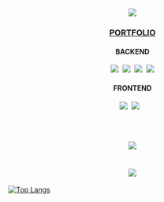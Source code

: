 <!-- ### Hi there 👋 -->

<!-- ![Java](https://img.shields.io/badge/Java-red?style=plat&logo=java) -->

<h1 align="center">
<img src="https://capsule-render.vercel.app/api?type=waving&color=BDBDC8&height=150&section=header" />
</h1>


<h3 align="center"> 
<a target="_blank" href="https://jangyujung.notion.site/f459d87575284652987418dca2ed751f?pvs=4"> PORTFOLIO </a> 
</h3>


<h4 align="center"> BACKEND </h4>
 
<p align="center">
  <img src="https://img.shields.io/badge/Java-e75253?style=flat-square&logo=Java&logoColor=white"/></a>&nbsp 
  <img src="https://img.shields.io/badge/Javascript-ffb13b?style=flat-square&logo=javascript&logoColor=white"/></a>&nbsp
  <img src="https://img.shields.io/badge/Spring-6D8B33F?style=flat-square&logo=Spring&logoColor=white"/>&nbsp 
  <img src="https://img.shields.io/badge/ORACLE-F80000?style=flat-square&logo=oracle&logoColor=white"/>
</p>

<h4 align="center"> FRONTEND </h4>
<p align="center">
  <img src="https://img.shields.io/badge/HTML-dd4b25?style=flat-square&logo=html5&logoColor=white"/></a>&nbsp 
  <img src="https://img.shields.io/badge/css-1572B6?style=flat-square&logo=css3&logoColor=white"/></a>&nbsp 
  </a>&nbsp 
<!--  <img src="https://img.shields.io/badge/jquery-grey?style=flat-square&logo=jquery&logoColor=white"/></a>&nbsp -->

  <br>
</a>&nbsp 
</p>

<!--

<h4 align="center"> DATA SCIENCE </h4>
<p align="center">
  <img src="https://img.shields.io/badge/scikit learn-orange?style=flat-square&logo=scikit-learn&logoColor=white"/></a>&nbsp 
  <img src="https://img.shields.io/badge/numpy-4DABCF?style=flat-square&logo=numpy&logoColor=white"/></a>&nbsp 
  <img src="https://img.shields.io/badge/pandas-150458?style=flat-square&logo=pandas&logoColor=white"/></a>&nbsp 
  <img src="https://img.shields.io/badge/opencv-red?style=flat-square&logo=opencv&logoColor=white"/></a>&nbsp 
</p>

-->
<br/>

<!--<h4 align="center"> Blog & Social </h4>
<p align="center">
  <a href="https://gngsn.tistory.com/"><img src="http://img.shields.io/badge/-Tistory%20[KR]-black?style=flat-square&logo=tistory&link=https://gngsn.tistory.com/" /></a>&nbsp;
  <a href="https://medium.com/@gngsn"><img src="http://img.shields.io/badge/-Medium%20[EN]-black?style=flat-square&logo=medium&link=https://medium.com/@gngsn" /></a><br/>
    <a href="https://www.linkedin.com/in/kyeongsun-park"><img src="https://img.shields.io/badge/-LinkedIn-blue?style=flat-square&logo=Linkedin&logoColor=white&link=https://www.linkedin.com/in/kyeongsun-park-4b95961b2"/></a>
  <a href="mailto:rudtjs4540@gmail.com"><img src="https://img.shields.io/badge/Gmail-d14836?style=flat-square&logo=Gmail&logoColor=white&link=mailto:rudtjs4540@gmail.com" /></a>
</p>

<br/> -->

<p align="center">
  <a href="https://hits.seeyoufarm.com"><img src="https://hits.seeyoufarm.com/api/count/incr/badge.svg?url=https%3A%2F%2Fgithub.com%2F3qnsdml1@naver.com&count_bg=%23ED6DA3&title_bg=%2386757E&icon=github.svg&icon_color=%23E1DEDE&title=hits&edge_flat=false"/></a>
</p>



<h1 align="center">
<img src="https://capsule-render.vercel.app/api?type=waving&color=BDBDC8&height=150&section=footer" />
</h1>



[![Top Langs](https://github-readme-stats.vercel.app/api/top-langs/?username=yujung0)](https://github.com/anuraghazra/github-readme-stats)

<!--
**yujung0/yujung0** is a ✨ _special_ ✨ repository because its `README.md` (this file) appears on your GitHub profile.

Here are some ideas to get you started:

- 🔭 I’m currently working on ...
- 🌱 I’m currently learning ...
- 👯 I’m looking to collaborate on ...
- 🤔 I’m looking for help with ...
- 💬 Ask me about ...
- 📫 How to reach me: ...
- 😄 Pronouns: ...
- ⚡ Fun fact: ...
-->
